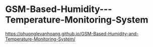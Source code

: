 # GSM-Based-Humidity---Temperature-Monitoring-System
https://phuonglevanhoang.github.io/GSM-Based-Humidity-and-Temperature-Monitoring-System/

